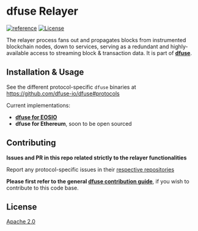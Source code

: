 # dfuse Relayer

[![reference](https://img.shields.io/badge/godoc-reference-5272B4.svg?style=flat-square)](https://pkg.go.dev/github.com/dfuse-io/relayer)
[![License](https://img.shields.io/badge/License-Apache%202.0-blue.svg)](https://opensource.org/licenses/Apache-2.0)

The relayer process fans out and propagates blocks from instrumented
blockchain nodes, down to services, serving as a redundant and
highly-available access to streaming block & transaction data.
It is part of **[dfuse](https://github.com/dfuse-io/dfuse)**.

## Installation & Usage

See the different protocol-specific `dfuse` binaries at https://github.com/dfuse-io/dfuse#protocols

Current implementations:

* [**dfuse for EOSIO**](https://github.com/dfuse-io/dfuse-eosio)
* **dfuse for Ethereum**, soon to be open sourced


## Contributing

**Issues and PR in this repo related strictly to the relayer functionalities**

Report any protocol-specific issues in their
[respective repositories](https://github.com/dfuse-io/dfuse#protocols)

**Please first refer to the general
[dfuse contribution guide](https://github.com/dfuse-io/dfuse/blob/master/CONTRIBUTING.md)**,
if you wish to contribute to this code base.


## License

[Apache 2.0](LICENSE)

